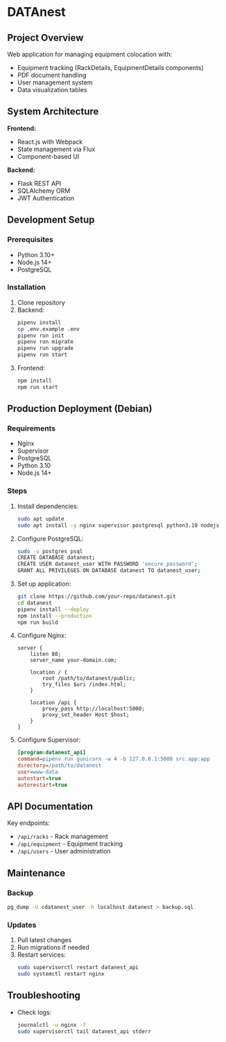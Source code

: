 # DATAnest

## Project Overview
Web application for managing equipment colocation with:
- Equipment tracking (RackDetails, EquipmentDetails components)
- PDF document handling
- User management system
- Data visualization tables

## System Architecture
**Frontend:**
- React.js with Webpack
- State management via Flux
- Component-based UI

**Backend:**
- Flask REST API
- SQLAlchemy ORM
- JWT Authentication

## Development Setup
### Prerequisites
- Python 3.10+
- Node.js 14+
- PostgreSQL

### Installation
1. Clone repository
2. Backend:
   ```bash
   pipenv install
   cp .env.example .env
   pipenv run init
   pipenv run migrate
   pipenv run upgrade
   pipenv run start
   ```
3. Frontend:
   ```bash
   npm install
   npm run start
   ```

## Production Deployment (Debian)
### Requirements
- Nginx
- Supervisor
- PostgreSQL
- Python 3.10
- Node.js 14+

### Steps
1. Install dependencies:
   ```bash
   sudo apt update
   sudo apt install -y nginx supervisor postgresql python3.10 nodejs
   ```

2. Configure PostgreSQL:
   ```bash
   sudo -u postgres psql
   CREATE DATABASE datanest;
   CREATE USER datanest_user WITH PASSWORD 'secure_password';
   GRANT ALL PRIVILEGES ON DATABASE datanest TO datanest_user;
   ```

3. Set up application:
   ```bash
   git clone https://github.com/your-repo/datanest.git
   cd datanest
   pipenv install --deploy
   npm install --production
   npm run build
   ```

4. Configure Nginx:
   ```nginx
   server {
       listen 80;
       server_name your-domain.com;

       location / {
           root /path/to/datanest/public;
           try_files $uri /index.html;
       }

       location /api {
           proxy_pass http://localhost:5000;
           proxy_set_header Host $host;
       }
   }
   ```

5. Configure Supervisor:
   ```ini
   [program:datanest_api]
   command=pipenv run gunicorn -w 4 -b 127.0.0.1:5000 src.app:app
   directory=/path/to/datanest
   user=www-data
   autostart=true
   autorestart=true
   ```

## API Documentation
Key endpoints:
- `/api/racks` - Rack management
- `/api/equipment` - Equipment tracking
- `/api/users` - User administration

## Maintenance
### Backup
```bash
pg_dump -U cdatanest_user -h localhost datanest > backup.sql
```

### Updates
1. Pull latest changes
2. Run migrations if needed
3. Restart services:
   ```bash
   sudo supervisorctl restart datanest_api
   sudo systemctl restart nginx
   ```

## Troubleshooting
- Check logs:
  ```bash
  journalctl -u nginx -f
  sudo supervisorctl tail datanest_api stderr
  ```

